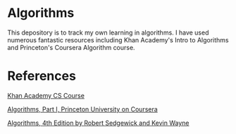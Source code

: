 # Algorithms
This depository is to track my own learning in algorithms. I have used numerous fantastic resources including Khan Academy's Intro to Algorithms and Princeton's Coursera Algorithm course.
# References
[Khan Academy CS Course](https://www.khanacademy.org/computing/computer-science/algorithms)

[Algorithms, Part I, Princeton University on Coursera](https://www.coursera.org/learn/algorithms-part1/home/info)

[Algorithms, 4th Edition by Robert Sedgewick and Kevin Wayne](https://algs4.cs.princeton.edu/home/)
